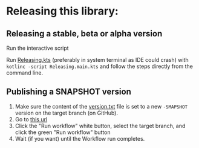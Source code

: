 # Releasing this library:

## Releasing a stable, beta or alpha version

Run the interactive script

Run [Releasing.kts](Releasing.main.kts) (preferably in system terminal as IDE could crash)
with `kotlinc -script Releasing.main.kts` and follow the steps directly from the command line.

## Publishing a SNAPSHOT version

1. Make sure the content of the [version.txt](version.txt) file is
   set to a new `-SMAPSHOT` version on the target branch (on GitHub).
2. Go to [this url](https://github.com/Beepiz/BleGattCoroutines/actions/workflows/publish-to-sonatype-snapshots.yml)
3. Click the "Run workflow" white button, select the target branch, and click the green "Run workflow" button
4. Wait (if you want) until the Workflow run completes.
